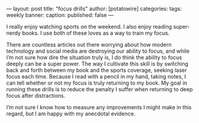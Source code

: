 —
layout: post
title: "focus drills"
author: [potatowire]
categories: 
tags: weekly
banner: 
caption:
published: false
—

I really enjoy watching sports on the weekend. I also enjoy reading super-nerdy books. I use both of these loves as a way to train my focus. 

There are countless articles out there worrying about how modern technology and social media are destroying our ability to focus, and while I’m not sure how dire the situation truly is, I do think the ability to focus deeply can be a super power. The way I cultivate this skill is by switching back and forth between my book and the sports coverage, seeking laser focus each time. Because I read with a pencil in my hand, taking notes, I can tell whether or not my focus is truly returning to my book. My goal in running these drills is to reduce the penalty I suffer when returning to deep focus after distractions.

I’m not sure I know how to measure any improvements I might make in this regard, but I am happy with my anecdotal evidence.